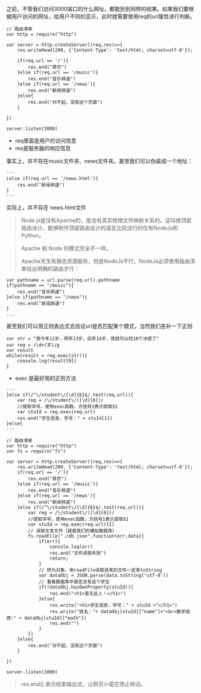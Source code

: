 之前，不管我们访问3000端口的什么网址，都能到到同样的结果。如果我们要根据用户访问的网址，给用户不同的显示，此时就需要使用req的url属性进行判断。
```
// 路由清单
var http = require("http")

var server = http.createServer((req,res)=>{
    res.writeHead(200, {'Content-Type': 'text/html; charset=utf-8'});    
    
    if(req.url == '/'){
        res.end("首页")
    }else if(req.url == '/music'){
        res.end("音乐频道")
    }else if(req.url == '/news'){
        res.end("新闻频道")
    }else{
        res.end("对不起，没有这个页面")
    }
    
})

server.listen(3000)
```
- req里面是用户的访问信息
- res是服务器的响应信息

事实上，并不存在music文件夹、news文件夹。甚至我们可以伪装成一个地址：
```
···
｝else if(req.url == '/news.html'){
    res.end("新闻频道")
}
···
```
实际上，并不存在 news.html文件 

> Node.js是没有Apache的，是没有真实物理文件映射关系的。这叫做顶层路由设计。能够制作顶层路由设计的语言比较流行的仅有NodeJs和Python。

> Apache 和 Node 的模式完全不一样。
>
> Apache天生有静态资源服务，但是NodeJs不行。NodeJs必须使用路由清单给出明确的路由才行：

```
var pathname = url.parse(req.url).pathname
if(pathname == "/music"){
    res.end("音乐频道")
}else if(pathname == "/news"){
    res.end("新闻频道")
}
...
``` 

甚至我们可以用正则表达式去验证url是否匹配某个模式，当然我们恶补一下正则
```
var str = "我今年12岁，明年13岁，后年14岁，我就可以吃10个冰棍了"
var reg = /\d+(岁)/g
var result 
while(result = reg.exec(str)){
    console.log(result[0])
}
```
- exec 是最好用的正则方法

```
···
}else if(/^\/student\/[\d]{6}$/.test(req.url)){
    var reg = /\/student\/([\d]{6})/
    //提取学号，使用exec函数，方括号1表示提取$1 
    var stuId = reg.exec(req.url)
    res.end("学生信息，学号：" + stuId[1])
}else{
···
``` 

```
// 路由清单
var http = require("http")
var fs = require("fs")

var server = http.createServer((req,res)=>{
    res.writeHead(200, {'Content-Type': 'text/html; charset=utf-8'});    
    if(req.url == '/'){
        res.end("首页")
    }else if(req.url == '/music'){
        res.end("音乐频道")
    }else if(req.url == '/news'){
        res.end("新闻频道")
    }else if(/^\/student\/[\d]{6}$/.test(req.url)){
        var reg = /\/student\/([\d]{6})/
        //提取学号，使用exec函数，方括号1表示提取$1 
        var stuId = reg.exec(req.url)[1]
        // 读取文本文件（就是我们的模拟数据库）
        fs.readFile("./db.json",function(err,data){
            if(err){
                console.log(err)
                res.end("文件读取失败")
                return;
            }
            // 转为对象，用readFile读取进来的文件一定来toString
            var dataObj = JSON.parse(data.toString('utf-8'))
            // 看看数据库中是否含有这个学生
            if(!dataObj.hasOwnProperty(stuId)){
                res.end("<h1>查无此人！</h1>")
            }else{
                res.write("<h1>学生信息，学号：" + stuId +"</h1>")
                res.write("姓名："+ dataObj[stuId]["name"]+"<br>数学成绩:" + dataObj[stuId]["math"])
                res.end("")    
            }
        })    
    }else{
        res.end("对不起，没有这个页面")
    }
    
})

server.listen(3000) 
```
> res.end() 表示结束输出流，让网页小菊花停止转动。

